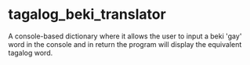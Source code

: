 # tagalog_beki_translator
A console-based dictionary where it allows the user to input a beki 'gay' word in the console and in return the program will display the equivalent tagalog word.
